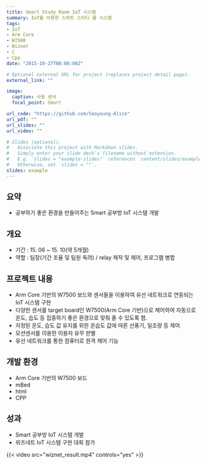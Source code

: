 ```yaml
---
title: Smart Study Room IoT 시스템
summary: IoT를 이용한 스마트 스터디 룸 시스템
tags:
- IoT
- Arm Core
- W7500
- Wiznet
- C
- Cpp
date: "2015-10-27T00:00:00Z"

# Optional external URL for project (replaces project detail page).
external_link: ""

image:
  caption: 사용 센서
  focal_point: Smart

url_code: "https://github.com/Seoyoung-Alice"
url_pdf: ""
url_slides: ""
url_video: ""

# Slides (optional).
#   Associate this project with Markdown slides.
#   Simply enter your slide deck's filename without extension.
#   E.g. `slides = "example-slides"` references `content/slides/example-slides.md`.
#   Otherwise, set `slides = ""`.
slides: example
---
```


##	요약
- 공부하기 좋은 환경을 만들어주는 Smart 공부방 IoT 시스템 개발

##	개요
- 기간 : 15. 06 ~ 15. 10(약 5개월)
- 역할 : 팀장(기간 조율 및 팀원 독려) / relay 제작 및 제어, 프로그램 병합

##	프로젝트 내용
- Arm Core 기반의 W7500 보드와 센서들을 이용하여 유선 네트워크로 연동되는 IoT 시스템 구현
- 다양한 센서를 target board인 W7500(Arm Core 기반)으로 제어하여 자동으로 온도, 습도 등 집중하기 좋은 환경으로 맞춰 줄 수 있도록 함.
- 지정된 온도, 습도 값 유지를 위한 온습도 값에 따른 선풍기, 일조량 등 제어
- 모션센서를 이용한 이용자 유무 판별
- 유선 네트워크를 통한 컴퓨터로 원격 제어 기능

##	개발 환경
- Arm Core 기반의 W7500 보드
- mBed
- html
- CPP

##	성과
- Smart 공부방 IoT 시스템 개발
- 위즈네트 IoT 시스템 구현 대회 참가

{{< video src="wiznet_result.mp4" controls="yes" >}}